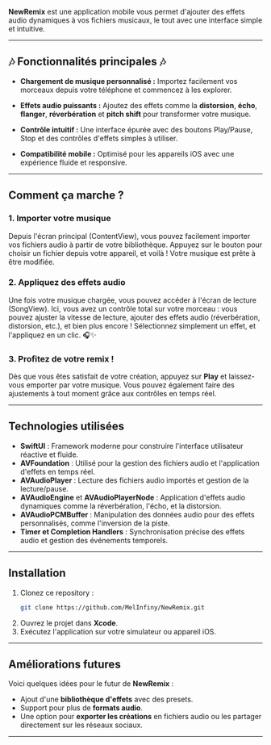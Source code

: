 
**NewRemix** est une application mobile vous permet d'ajouter des effets audio dynamiques à vos fichiers musicaux, le tout avec une interface simple et intuitive.

---

## 🎶 **Fonctionnalités principales** 🎶

- **Chargement de musique personnalisé :** 
  Importez facilement vos morceaux depuis votre téléphone et commencez à les explorer.
  
- **Effets audio puissants :**
  Ajoutez des effets comme la **distorsion**, **écho**, **flanger**, **réverbération** et **pitch shift** pour transformer votre musique.
  
- **Contrôle intuitif :**
  Une interface épurée avec des boutons Play/Pause, Stop et des contrôles d'effets simples à utiliser.
  
- **Compatibilité mobile :**
  Optimisé pour les appareils iOS avec une expérience fluide et responsive.

---

## **Comment ça marche ?** 

### 1. **Importer votre musique**

Depuis l'écran principal (ContentView), vous pouvez facilement importer vos fichiers audio à partir de votre bibliothèque. Appuyez sur le bouton pour choisir un fichier depuis votre appareil, et voilà ! Votre musique est prête à être modifiée.

### 2. **Appliquez des effets audio**

Une fois votre musique chargée, vous pouvez accéder à l'écran de lecture (SongView). Ici, vous avez un contrôle total sur votre morceau : vous pouvez ajuster la vitesse de lecture, ajouter des effets audio (réverbération, distorsion, etc.), et bien plus encore ! Sélectionnez simplement un effet, et l'appliquez en un clic. 🎧✨

### 3. **Profitez de votre remix !**

Dès que vous êtes satisfait de votre création, appuyez sur **Play** et laissez-vous emporter par votre musique. Vous pouvez également faire des ajustements à tout moment grâce aux contrôles en temps réel.

---

##  **Technologies utilisées** 

- **SwiftUI** : Framework moderne pour construire l'interface utilisateur réactive et fluide.
- **AVFoundation** : Utilisé pour la gestion des fichiers audio et l'application d'effets en temps réel.
- **AVAudioPlayer** : Lecture des fichiers audio importés et gestion de la lecture/pause.
- **AVAudioEngine** et **AVAudioPlayerNode** : Application d'effets audio dynamiques comme la réverbération, l'écho, et la distorsion.
- **AVAudioPCMBuffer** : Manipulation des données audio pour des effets personnalisés, comme l'inversion de la piste.
- **Timer et Completion Handlers** : Synchronisation précise des effets audio et gestion des événements temporels.

---

##  **Installation** 

1. Clonez ce repository :
   ```bash
   git clone https://github.com/MelInfiny/NewRemix.git
   ```
2. Ouvrez le projet dans **Xcode**.
3. Exécutez l'application sur votre simulateur ou appareil iOS.

---

##  **Améliorations futures** 

Voici quelques idées pour le futur de **NewRemix** :
- Ajout d'une **bibliothèque d'effets** avec des presets.
- Support pour plus de **formats audio**.
- Une option pour **exporter les créations** en fichiers audio ou les partager directement sur les réseaux sociaux.

--- 


